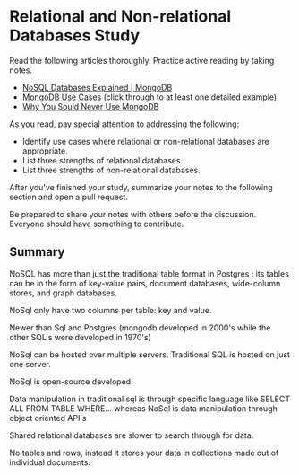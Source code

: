 # Relational and Non-relational Databases Study

Read the following articles thoroughly. Practice active reading by taking notes.

-   [NoSQL Databases Explained | MongoDB](https://www.mongodb.com/nosql-explained)
-   [MongoDB Use Cases](http://docs.mongodb.org/ecosystem/use-cases/) (click
    through to at least one detailed example)
-   [Why You Sould Never Use MongoDB](http://www.sarahmei.com/blog/2013/11/11/why-you-should-never-use-mongodb/)

As you read, pay special attention to addressing the following:

-   Identify use cases where relational or non-relational databases are
    appropriate.
-   List three strengths of relational databases.
-   List three strengths of non-relational databases.

After you've finished your study, summarize your notes to the following section
and open a pull request.

Be prepared to share your notes with others before the discussion. Everyone
should have something to contribute.

## Summary

NoSQL has more than just the traditional table format in Postgres : its tables can be in the form of key-value pairs, document databases, wide-column stores, and graph databases.

NoSql only have two columns per table: key and value.

Newer than Sql and Postgres (mongodb developed in 2000's while the other SQL's were developed in 1970's)

NoSql can be hosted over multiple servers.  Traditional SQL is hosted on just one server.

NoSql is open-source developed.

Data manipulation in traditional sql is through specific language like SELECT ALL FROM TABLE WHERE...
whereas NoSql is data manipulation through object oriented API's

Shared relational databases are slower to search through for data.

No tables and rows, instead it stores your data in collections made out of individual documents.
